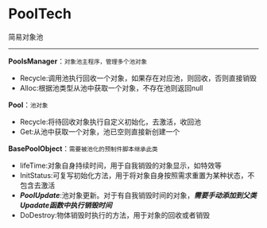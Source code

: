 # PoolTech #
简易对象池


---
**PoolsManager**：`对象池主程序，管理多个池对象`

- Recycle:调用池执行回收一个对象，如果存在对应池，则回收，否则直接销毁
- Alloc:根据池类型从池中获取一个对象，不存在池则返回null

**Pool**：`池对象`

- Recycle:将待回收对象执行自定义初始化，去激活，收回池
- Get:从池中获取一个对象，池已空则直接新创建一个

**BasePoolObject**：`需要被池化的预制件脚本继承此类`

- lifeTime:对象自身持续时间，用于自我销毁的对象显示，如特效等
- InitStatus:可复写初始化方法，用于将对象自身按照需求重置为某种状态，不包含去激活
- ***PoolUpdate***:池对象更新。对于有自我销毁时间的对象，***需要手动添加到父类Upadate函数中执行销毁时间***
- DoDestroy:物体销毁时执行的方法，用于对象的回收或者销毁


 

